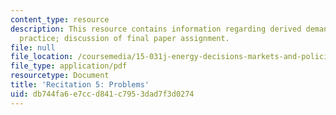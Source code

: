 ```yaml
---
content_type: resource
description: This resource contains information regarding derived demand and capital
  practice; discussion of final paper assignment.
file: null
file_location: /coursemedia/15-031j-energy-decisions-markets-and-policies-spring-2012/db744fa6e7ccd841c7953dad7f3d0274_MIT15_031JS12_Dvd_Dm_Cptl.pdf
file_type: application/pdf
resourcetype: Document
title: 'Recitation 5: Problems'
uid: db744fa6-e7cc-d841-c795-3dad7f3d0274
---
```

